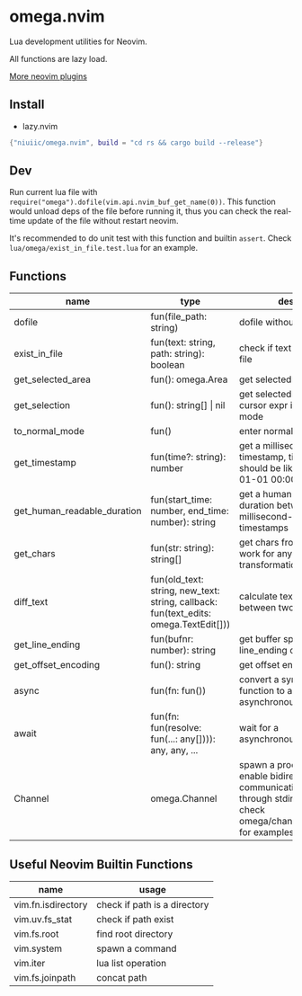 # omega.nvim

Lua development utilities for Neovim.

All functions are lazy load.

[More neovim plugins](https://github.com/niuiic/awesome-neovim-plugins)

## Install

- lazy.nvim

```lua
{"niuiic/omega.nvim", build = "cd rs && cargo build --release"}
```

## Dev

Run current lua file with
`require("omega").dofile(vim.api.nvim_buf_get_name(0))`. This function would
unload deps of the file before running it, thus you can check the real-time
update of the file without restart neovim.

It's recommended to do unit test with this function and builtin `assert`. Check
`lua/omega/exist_in_file.test.lua` for an example.

## Functions

name|type|desc
-|-|-
dofile|fun(file_path: string)|dofile without cache
exist_in_file|fun(text: string, path: string): boolean|check if text exists in file
get_selected_area|fun(): omega.Area|get selected area
get_selection|fun(): string[] \| nil|get selected text, get cursor expr in normal mode
to_normal_mode|fun()|enter normal mode
get_timestamp|fun(time?: string): number|get a millisecond-level timestamp, time format should be like '2022-01-01 00:00:00'
get_human_readable_duration|fun(start_time: number, end_time: number): string|get a human-readable duration between two millisecond-level timestamps
get_chars|fun(str: string): string[]|get chars from a string, work for any transformation format
diff_text|fun(old_text: string, new_text: string, callback: fun(text_edits: omega.TextEdit[]))|calculate text edits between two texts
get_line_ending|fun(bufnr: number): string|get buffer specific line_ending character
get_offset_encoding|fun(): string|get offset encoding
async|fun(fn: fun())|convert a synchronous function to an asynchronous one
await|fun(fn: fun(resolve: fun(...: any[]))): any, any, ...|wait for a asynchronous function
Channel|omega.Channel|spawn a process and enable bidirectional communication through stdin/stdout, check omega/channel.test.lua for examples

## Useful Neovim Builtin Functions

| name               | usage                        |
| ------------------ | ---------------------------- |
| vim.fn.isdirectory | check if path is a directory |
| vim.uv.fs_stat     | check if path exist          |
| vim.fs.root        | find root directory          |
| vim.system         | spawn a command              |
| vim.iter           | lua list operation           |
| vim.fs.joinpath    | concat path                  |